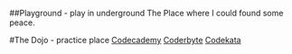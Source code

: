##Playground - play in underground
The Place where I could found some peace. 

#The Dojo - practice place
[Codecademy](http://www.codecademy.com/)
[Coderbyte](http://coderbyte.com/)
[Codekata](http://codekata.com/)

